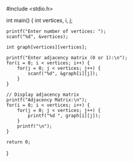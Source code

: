 #include <stdio.h>

int main() {
    int vertices, i, j;
    
    printf("Enter number of vertices: ");
    scanf("%d", &vertices);

    int graph[vertices][vertices];

    printf("Enter adjacency matrix (0 or 1):\n");
    for(i = 0; i < vertices; i++) {
        for(j = 0; j < vertices; j++) {
            scanf("%d", &graph[i][j]);
        }
    }

    // Display adjacency matrix
    printf("Adjacency Matrix:\n");
    for(i = 0; i < vertices; i++) {
        for(j = 0; j < vertices; j++) {
            printf("%d ", graph[i][j]);
        }
        printf("\n");
    }

    return 0;
}
